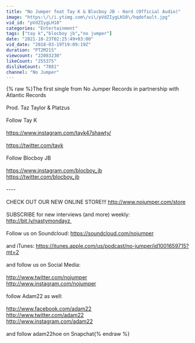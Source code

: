```yaml
---
title: "No Jumper feat Tay K & Blocboy JB - Hard (Official Audio)"
image: "https:\/\/i.ytimg.com\/vi\/pVdZIygLH10\/hqdefault.jpg"
vid_id: "pVdZIygLH10"
categories: "Entertainment"
tags: ["tay k","blocboy jb","no jumper"]
date: "2021-10-23T02:25:49+03:00"
vid_date: "2018-03-19T19:09:19Z"
duration: "PT2M21S"
viewcount: "22083230"
likeCount: "255375"
dislikeCount: "7881"
channel: "No Jumper"
---
```

{% raw %}The first single from No Jumper Records in partnership with Atlantic Records<br /><br />Prod. Taz Taylor &amp; Platzus<br /><br />Follow Tay K<br /><br /><a rel="nofollow" target="blank" href="https://www.instagram.com/tayk47shawty/">https://www.instagram.com/tayk47shawty/</a><br /><br /><a rel="nofollow" target="blank" href="https://twitter.com/tayk">https://twitter.com/tayk</a><br /><br />Follow Blocboy JB<br /><br /><a rel="nofollow" target="blank" href="https://www.instagram.com/blocboy_jb">https://www.instagram.com/blocboy_jb</a><br /><a rel="nofollow" target="blank" href="https://twitter.com/blocboy_jb">https://twitter.com/blocboy_jb</a><br /><br />----<br /><br />CHECK OUT OUR NEW ONLINE STORE!!! <a rel="nofollow" target="blank" href="http://www.nojumper.com/store">http://www.nojumper.com/store</a><br /><br />SUBSCRIBE for new interviews (and more) weekly: <a rel="nofollow" target="blank" href="http://bit.ly/nastymondayz ">http://bit.ly/nastymondayz </a><br /><br />Follow us on Soundcloud: <a rel="nofollow" target="blank" href="https://soundcloud.com/nojumper">https://soundcloud.com/nojumper</a><br /><br />and iTunes: <a rel="nofollow" target="blank" href="https://itunes.apple.com/us/podcast/no-jumper/id1001659715?mt=2">https://itunes.apple.com/us/podcast/no-jumper/id1001659715?mt=2</a><br /><br />and follow us on Social Media:<br /><br /><a rel="nofollow" target="blank" href="http://www.twitter.com/nojumper">http://www.twitter.com/nojumper</a><br /><a rel="nofollow" target="blank" href="http://www.instagram.com/nojumper">http://www.instagram.com/nojumper</a><br /><br />follow Adam22 as well:<br /><br /><a rel="nofollow" target="blank" href="http://www.facebook.com/adam22">http://www.facebook.com/adam22</a><br /><a rel="nofollow" target="blank" href="http://www.twitter.com/adam22">http://www.twitter.com/adam22</a><br /><a rel="nofollow" target="blank" href="http://www.instagram.com/adam22">http://www.instagram.com/adam22</a><br /><br />and follow adam22hoe on Snapchat{% endraw %}
